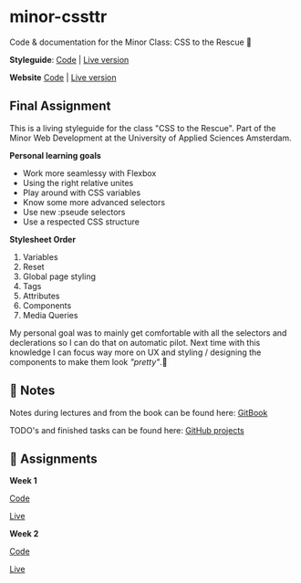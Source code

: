 # minor-cssttr

Code &amp; documentation for the Minor Class: CSS to the Rescue 🎉

**Styleguide**: [Code](https://github.com/dandevri/minor-cssttr/tree/master/week-3/styleguide)
|
[Live version](https://dandevri.github.io/minor-cssttr/week-3/styleguide/)

**Website**
[Code](https://github.com/dandevri/minor-cssttr/tree/master/week-3/website)
|
[Live version](https://dandevri.github.io/minor-cssttr/week-3/website/)

## Final Assignment
This is a living styleguide for the class "CSS to the Rescue". Part of the Minor Web Development at the University of Applied Sciences Amsterdam.

**Personal learning goals**
* Work more seamlessy with Flexbox
* Using the right relative unites
* Play around with CSS variables
* Know some more advanced selectors
* Use new :pseude selectors
* Use a respected CSS structure

**Stylesheet Order**

1. Variables
1. Reset
1. Global page styling
1. Tags
1. Attributes
1. Components
1. Media Queries

My personal goal was to mainly get comfortable with all the selectors and declerations so I can do that on automatic pilot. Next time with this knowledge I can focus way more on UX and styling / designing the components to make them look *"pretty"*.🌈

## 📖 Notes
Notes during lectures and from the book can be found here:
[GitBook](https://dandevri.gitbooks.io/minor-cssttr/content/)

TODO's and finished tasks can be found here: [GitHub projects](https://github.com/dandevri/minor-cssttr/projects/2)

## 📃 Assignments

**Week 1**

[Code](week-1/)

[Live](https://dandevri.github.io/minor-cssttr/week-1/)

**Week 2**

[Code](week-2/)

[Live](https://dandevri.github.io/minor-cssttr/week-2/)
